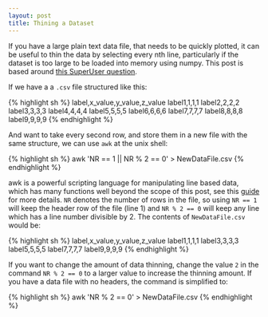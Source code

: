 ```yaml
---
layout: post
title: Thining a Dataset
---
```


If you have a large plain text data file, that needs to be quickly plotted, it can be useful to
thin the data by selecting every nth line, particularly if the dataset is too large to be loaded
into memory using numpy. This post is based around [this SuperUser question](http://superuser.com/questions/396536/how-to-keep-only-every-nth-line-of-a-file).

If we have a a `.csv` file structured like this:

{% highlight sh %}
label,x_value,y_value,z_value
label1,1,1,1
label2,2,2,2
label3,3,3,3
label4,4,4,4
label5,5,5,5
label6,6,6,6
label7,7,7,7
label8,8,8,8
label9,9,9,9
{% endhighlight %}

And want to take every second row, and store them in a new file with the same structure,
we can use `awk` at the unix shell:

{% highlight sh %}
awk 'NR == 1 || NR % 2 == 0' > NewDataFile.csv
{% endhighlight %}

awk is a powerful scripting language for manipulating line based data, which has
many functions well beyond the scope of this post, see this [guide]() for more details.
`NR` denotes the number of rows in the file, so using `NR == 1` will keep the header
row of the file (line 1) and `NR % 2 == 0` will keep any line which has a line number
divisible by 2. The contents of `NewDataFile.csv` would be:

{% highlight sh %}
label,x_value,y_value,z_value
label1,1,1,1
label3,3,3,3
label5,5,5,5
label7,7,7,7
label9,9,9,9
{% endhighlight %}

If you want to change the amount of data thinning, change the value `2` in the command `NR % 2 == 0`
to a larger value to increase the thinning amount. If you have a data file with no headers,
the command is simplified to:

{% highlight sh %}
awk 'NR % 2 == 0' > NewDataFile.csv
{% endhighlight %}
